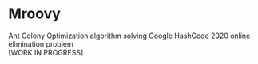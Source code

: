 # Mroovy
Ant Colony Optimization algorithm solving Google HashCode 2020 online elimination problem  
[WORK IN PROGRESS]
